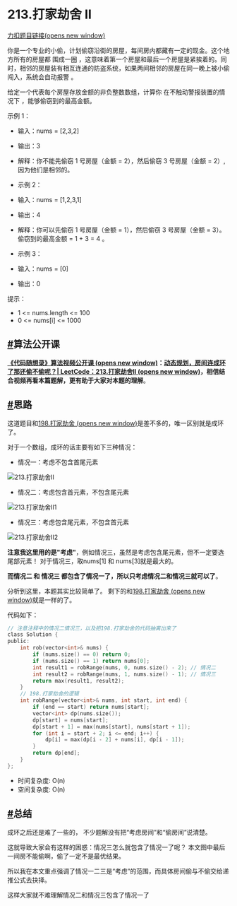 # 213.打家劫舍 II

[力扣题目链接(opens new window)](https://leetcode.cn/problems/house-robber-ii/)

你是一个专业的小偷，计划偷窃沿街的房屋，每间房内都藏有一定的现金。这个地方所有的房屋都 围成一圈 ，这意味着第一个房屋和最后一个房屋是紧挨着的。同时，相邻的房屋装有相互连通的防盗系统，如果两间相邻的房屋在同一晚上被小偷闯入，系统会自动报警 。

给定一个代表每个房屋存放金额的非负整数数组，计算你 在不触动警报装置的情况下 ，能够偷窃到的最高金额。

示例 1：

- 输入：nums = [2,3,2]
    
- 输出：3
    
- 解释：你不能先偷窃 1 号房屋（金额 = 2），然后偷窃 3 号房屋（金额 = 2）, 因为他们是相邻的。
    
- 示例 2：
    
- 输入：nums = [1,2,3,1]
    
- 输出：4
    
- 解释：你可以先偷窃 1 号房屋（金额 = 1），然后偷窃 3 号房屋（金额 = 3）。偷窃到的最高金额 = 1 + 3 = 4 。
    
- 示例 3：
    
- 输入：nums = [0]
    
- 输出：0
    

提示：

- 1 <= nums.length <= 100
- 0 <= nums[i] <= 1000

## [#](https://www.programmercarl.com/0213.%E6%89%93%E5%AE%B6%E5%8A%AB%E8%88%8DII.html#%E7%AE%97%E6%B3%95%E5%85%AC%E5%BC%80%E8%AF%BE)算法公开课

**[《代码随想录》算法视频公开课 (opens new window)](https://programmercarl.com/other/gongkaike.html)：[动态规划，房间连成环了那还偷不偷呢？| LeetCode：213.打家劫舍II (opens new window)](https://www.bilibili.com/video/BV1oM411B7xq)，相信结合视频再看本篇题解，更有助于大家对本题的理解**。

## [#](https://www.programmercarl.com/0213.%E6%89%93%E5%AE%B6%E5%8A%AB%E8%88%8DII.html#%E6%80%9D%E8%B7%AF)思路

这道题目和[198.打家劫舍 (opens new window)](https://programmercarl.com/0198.%E6%89%93%E5%AE%B6%E5%8A%AB%E8%88%8D.html)是差不多的，唯一区别就是成环了。

对于一个数组，成环的话主要有如下三种情况：

- 情况一：考虑不包含首尾元素

![213.打家劫舍II](https://code-thinking-1253855093.file.myqcloud.com/pics/20210129160748643-20230310134000692.jpg)

- 情况二：考虑包含首元素，不包含尾元素

![213.打家劫舍II1](https://code-thinking-1253855093.file.myqcloud.com/pics/20210129160821374-20230310134003961.jpg)

- 情况三：考虑包含尾元素，不包含首元素

![213.打家劫舍II2](https://code-thinking-1253855093.file.myqcloud.com/pics/20210129160842491-20230310134008133.jpg)

**注意我这里用的是"考虑"**，例如情况三，虽然是考虑包含尾元素，但不一定要选尾部元素！ 对于情况三，取nums[1] 和 nums[3]就是最大的。

**而情况二 和 情况三 都包含了情况一了，所以只考虑情况二和情况三就可以了**。

分析到这里，本题其实比较简单了。 剩下的和[198.打家劫舍 (opens new window)](https://programmercarl.com/0198.%E6%89%93%E5%AE%B6%E5%8A%AB%E8%88%8D.html)就是一样的了。

代码如下：

```c
// 注意注释中的情况二情况三，以及把198.打家劫舍的代码抽离出来了
class Solution {
public:
    int rob(vector<int>& nums) {
        if (nums.size() == 0) return 0;
        if (nums.size() == 1) return nums[0];
        int result1 = robRange(nums, 0, nums.size() - 2); // 情况二
        int result2 = robRange(nums, 1, nums.size() - 1); // 情况三
        return max(result1, result2);
    }
    // 198.打家劫舍的逻辑
    int robRange(vector<int>& nums, int start, int end) {
        if (end == start) return nums[start];
        vector<int> dp(nums.size());
        dp[start] = nums[start];
        dp[start + 1] = max(nums[start], nums[start + 1]);
        for (int i = start + 2; i <= end; i++) {
            dp[i] = max(dp[i - 2] + nums[i], dp[i - 1]);
        }
        return dp[end];
    }
};
```
- 时间复杂度: O(n)
- 空间复杂度: O(n)

## [#](https://www.programmercarl.com/0213.%E6%89%93%E5%AE%B6%E5%8A%AB%E8%88%8DII.html#%E6%80%BB%E7%BB%93)总结

成环之后还是难了一些的， 不少题解没有把“考虑房间”和“偷房间”说清楚。

这就导致大家会有这样的困惑：情况三怎么就包含了情况一了呢？ 本文图中最后一间房不能偷啊，偷了一定不是最优结果。

所以我在本文重点强调了情况一二三是“考虑”的范围，而具体房间偷与不偷交给递推公式去抉择。

这样大家就不难理解情况二和情况三包含了情况一了